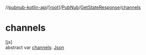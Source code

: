//[pubnub-kotlin-api](../../../../index.md)/[[root]](../../index.md)/[PubNub](../index.md)/[GetStateResponse](index.md)/[channels](channels.md)

# channels

[js]\
abstract var [channels](channels.md): [Json](https://kotlinlang.org/api/latest/jvm/stdlib/kotlin.js/-json/index.html)

